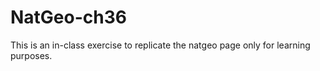 # NatGeo-ch36
This is an in-class exercise to replicate the natgeo page only  for learning purposes.

